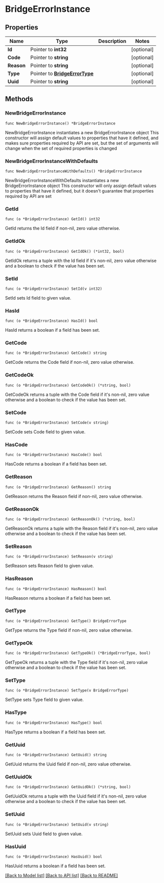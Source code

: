 # BridgeErrorInstance

## Properties

Name | Type | Description | Notes
------------ | ------------- | ------------- | -------------
**Id** | Pointer to **int32** |  | [optional] 
**Code** | Pointer to **string** |  | [optional] 
**Reason** | Pointer to **string** |  | [optional] 
**Type** | Pointer to [**BridgeErrorType**](BridgeErrorType.md) |  | [optional] 
**Uuid** | Pointer to **string** |  | [optional] 

## Methods

### NewBridgeErrorInstance

`func NewBridgeErrorInstance() *BridgeErrorInstance`

NewBridgeErrorInstance instantiates a new BridgeErrorInstance object
This constructor will assign default values to properties that have it defined,
and makes sure properties required by API are set, but the set of arguments
will change when the set of required properties is changed

### NewBridgeErrorInstanceWithDefaults

`func NewBridgeErrorInstanceWithDefaults() *BridgeErrorInstance`

NewBridgeErrorInstanceWithDefaults instantiates a new BridgeErrorInstance object
This constructor will only assign default values to properties that have it defined,
but it doesn't guarantee that properties required by API are set

### GetId

`func (o *BridgeErrorInstance) GetId() int32`

GetId returns the Id field if non-nil, zero value otherwise.

### GetIdOk

`func (o *BridgeErrorInstance) GetIdOk() (*int32, bool)`

GetIdOk returns a tuple with the Id field if it's non-nil, zero value otherwise
and a boolean to check if the value has been set.

### SetId

`func (o *BridgeErrorInstance) SetId(v int32)`

SetId sets Id field to given value.

### HasId

`func (o *BridgeErrorInstance) HasId() bool`

HasId returns a boolean if a field has been set.

### GetCode

`func (o *BridgeErrorInstance) GetCode() string`

GetCode returns the Code field if non-nil, zero value otherwise.

### GetCodeOk

`func (o *BridgeErrorInstance) GetCodeOk() (*string, bool)`

GetCodeOk returns a tuple with the Code field if it's non-nil, zero value otherwise
and a boolean to check if the value has been set.

### SetCode

`func (o *BridgeErrorInstance) SetCode(v string)`

SetCode sets Code field to given value.

### HasCode

`func (o *BridgeErrorInstance) HasCode() bool`

HasCode returns a boolean if a field has been set.

### GetReason

`func (o *BridgeErrorInstance) GetReason() string`

GetReason returns the Reason field if non-nil, zero value otherwise.

### GetReasonOk

`func (o *BridgeErrorInstance) GetReasonOk() (*string, bool)`

GetReasonOk returns a tuple with the Reason field if it's non-nil, zero value otherwise
and a boolean to check if the value has been set.

### SetReason

`func (o *BridgeErrorInstance) SetReason(v string)`

SetReason sets Reason field to given value.

### HasReason

`func (o *BridgeErrorInstance) HasReason() bool`

HasReason returns a boolean if a field has been set.

### GetType

`func (o *BridgeErrorInstance) GetType() BridgeErrorType`

GetType returns the Type field if non-nil, zero value otherwise.

### GetTypeOk

`func (o *BridgeErrorInstance) GetTypeOk() (*BridgeErrorType, bool)`

GetTypeOk returns a tuple with the Type field if it's non-nil, zero value otherwise
and a boolean to check if the value has been set.

### SetType

`func (o *BridgeErrorInstance) SetType(v BridgeErrorType)`

SetType sets Type field to given value.

### HasType

`func (o *BridgeErrorInstance) HasType() bool`

HasType returns a boolean if a field has been set.

### GetUuid

`func (o *BridgeErrorInstance) GetUuid() string`

GetUuid returns the Uuid field if non-nil, zero value otherwise.

### GetUuidOk

`func (o *BridgeErrorInstance) GetUuidOk() (*string, bool)`

GetUuidOk returns a tuple with the Uuid field if it's non-nil, zero value otherwise
and a boolean to check if the value has been set.

### SetUuid

`func (o *BridgeErrorInstance) SetUuid(v string)`

SetUuid sets Uuid field to given value.

### HasUuid

`func (o *BridgeErrorInstance) HasUuid() bool`

HasUuid returns a boolean if a field has been set.


[[Back to Model list]](../README.md#documentation-for-models) [[Back to API list]](../README.md#documentation-for-api-endpoints) [[Back to README]](../README.md)


